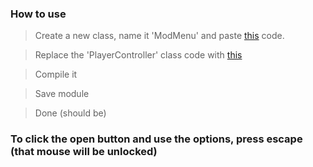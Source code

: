 ### How to use
> Create a new class, name it 'ModMenu' and paste [this](https://raw.githubusercontent.com/mopsfl/dnSpy-codes/main/RUSSIAPHOBIA/mod%20menu/Modmenu.cs) code.

> Replace the 'PlayerController' class code with [this](https://raw.githubusercontent.com/mopsfl/dnSpy-codes/main/RUSSIAPHOBIA/mod%20menu/PlayerController.cs)

> Compile it

> Save module

> Done (should be)


### To click the open button and use the options, press escape (that mouse will be unlocked)
